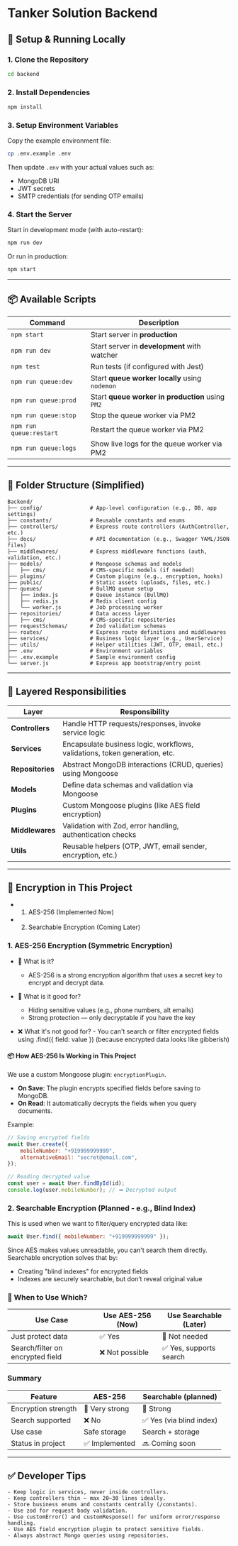 # Tanker Solution Backend

## 🚀 Setup & Running Locally

### 1. Clone the Repository

```bash
cd backend
```

### 2. Install Dependencies

```bash
npm install
```

### 3. Setup Environment Variables

Copy the example environment file:

```bash
cp .env.example .env
```

Then update `.env` with your actual values such as:

- MongoDB URI
- JWT secrets
- SMTP credentials (for sending OTP emails)

### 4. Start the Server

Start in development mode (with auto-restart):

```bash
npm run dev
```

Or run in production:

```bash
npm start
```

---

## 📦 Available Scripts

| Command                 | Description                                      |
| ----------------------- | ------------------------------------------------ |
| `npm start`             | Start server in **production**                   |
| `npm run dev`           | Start server in **development** with watcher     |
| `npm test`              | Run tests (if configured with Jest)              |
| `npm run queue:dev`     | Start **queue worker locally** using `nodemon`   |
| `npm run queue:prod`    | Start **queue worker in production** using `PM2` |
| `npm run queue:stop`    | Stop the queue worker via PM2                    |
| `npm run queue:restart` | Restart the queue worker via PM2                 |
| `npm run queue:logs`    | Show live logs for the queue worker via PM2      |

---

## 📁 Folder Structure (Simplified)

```
Backend/
├── config/               # App-level configuration (e.g., DB, app settings)
├── constants/            # Reusable constants and enums
├── controllers/          # Express route controllers (AuthController, etc.)
├── docs/                 # API documentation (e.g., Swagger YAML/JSON files)
├── middlewares/          # Express middleware functions (auth, validation, etc.)
├── models/               # Mongoose schemas and models
│   ├── cms/              # CMS-specific models (if needed)
├── plugins/              # Custom plugins (e.g., encryption, hooks)
├── public/               # Static assets (uploads, files, etc.)
├── queues/               # BullMQ queue setup
│   ├── index.js          # Queue instance (BullMQ)
│   ├── redis.js          # Redis client config
│   └── worker.js         # Job processing worker
├── repositories/         # Data access layer
│   ├── cms/              # CMS-specific repositories
├── requestSchemas/       # Zod validation schemas
├── routes/               # Express route definitions and middlewares
├── services/             # Business logic layer (e.g., UserService)
├── utils/                # Helper utilities (JWT, OTP, email, etc.)
├── .env                  # Environment variables
├── .env.example          # Sample environment config
└── server.js             # Express app bootstrap/entry point
```

---

## 🧠 Layered Responsibilities

| Layer            | Responsibility                                                             |
| ---------------- | -------------------------------------------------------------------------- |
| **Controllers**  | Handle HTTP requests/responses, invoke service logic                       |
| **Services**     | Encapsulate business logic, workflows, validations, token generation, etc. |
| **Repositories** | Abstract MongoDB interactions (CRUD, queries) using Mongoose               |
| **Models**       | Define data schemas and validation via Mongoose                            |
| **Plugins**      | Custom Mongoose plugins (like AES field encryption)                        |
| **Middlewares**  | Validation with Zod, error handling, authentication checks                 |
| **Utils**        | Reusable helpers (OTP, JWT, email sender, encryption, etc.)                |

---

## 🔐 Encryption in This Project

-   1. AES-256 (Implemented Now)
-   2. Searchable Encryption (Coming Later)

### 1. AES-256 Encryption (Symmetric Encryption)

- 🔧 What is it?
    - AES-256 is a strong encryption algorithm that uses a secret key to encrypt and decrypt data.

- 🔐 What is it good for?
    - Hiding sensitive values (e.g., phone numbers, alt emails)
    - Strong protection — only decryptable if you have the key

- ❌ What it's not good for? - You can't search or filter encrypted fields using .find({ field: value })
  (because encrypted data looks like gibberish)

#### 📦 How AES-256 Is Working in This Project

We use a custom Mongoose plugin: `encryptionPlugin`.

- **On Save**: The plugin encrypts specified fields before saving to MongoDB.
- **On Read**: It automatically decrypts the fields when you query documents.

Example:

```js
// Saving encrypted fields
await User.create({
    mobileNumber: "+919999999999",
    alternativeEmail: "secret@email.com",
});

// Reading decrypted value
const user = await User.findById(id);
console.log(user.mobileNumber); // ➡ Decrypted output
```

### 2. Searchable Encryption (Planned - e.g., Blind Index)

This is used when we want to filter/query encrypted data like:

```js
await User.find({ mobileNumber: "+919999999999" });
```

Since AES makes values unreadable, you can't search them directly.
Searchable encryption solves that by:

- Creating "blind indexes" for encrypted fields
- Indexes are securely searchable, but don’t reveal original value

### 🔄 When to Use Which?

| Use Case                         | Use AES-256 (Now) | Use Searchable (Later)  |
| -------------------------------- | ----------------- | ----------------------- |
| Just protect data                | ✅ Yes            | 🚫 Not needed           |
| Search/filter on encrypted field | ❌ Not possible   | ✅ Yes, supports search |

### Summary

| Feature             | AES-256        | Searchable (planned)     |
| ------------------- | -------------- | ------------------------ |
| Encryption strength | 🔐 Very strong | 🔐 Strong                |
| Search supported    | ❌ No          | ✅ Yes (via blind index) |
| Use case            | Safe storage   | Search + storage         |
| Status in project   | ✅ Implemented | 🔜 Coming soon           |

---

## ✅ Developer Tips

    - Keep logic in services, never inside controllers.
    - Keep controllers thin — max 20–30 lines ideally.
    - Store business enums and constants centrally (/constants).
    - Use zod for request body validation.
    - Use customError() and customResponse() for uniform error/response handling.
    - Use AES field encryption plugin to protect sensitive fields.
    - Always abstract Mongo queries using repositories.

